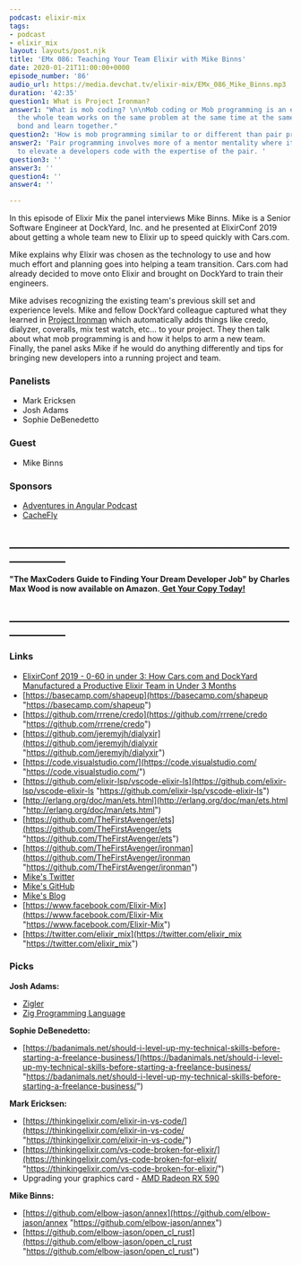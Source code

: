 ```yaml
---
podcast: elixir-mix
tags:
- podcast
- elixir_mix
layout: layouts/post.njk
title: 'EMx 086: Teaching Your Team Elixir with Mike Binns'
date: 2020-01-21T11:00:00+0000
episode_number: '86'
audio_url: https://media.devchat.tv/elixir-mix/EMx_086_Mike_Binns.mp3
duration: '42:35'
question1: What is Project Ironman?
answer1: "What is mob coding? \n\nMob coding or Mob programming is an exercise where
  the whole team works on the same problem at the same time at the same computer to
  bond and learn together."
question2: 'How is mob programming similar to or different than pair programming. '
answer2: 'Pair programming involves more of a mentor mentality where it is an exercise
  to elevate a developers code with the expertise of the pair. '
question3: ''
answer3: ''
question4: ''
answer4: ''

---
```

In this episode of Elixir Mix the panel interviews Mike Binns. Mike is a Senior Software Engineer at DockYard, Inc. and he presented at ElixirConf 2019 about getting a whole team new to Elixir up to speed quickly with Cars.com.

Mike explains why  Elixir was chosen as the technology to use and how much effort and planning goes into helping a team transition. Cars.com had already decided to move onto Elixir and brought on DockYard to train their engineers.

Mike advises recognizing the existing team's previous skill set and experience levels.  Mike and fellow DockYard colleague captured what they learned in  [Project Ironman](https://github.com/TheFirstAvenger/ironman) which automatically adds things like credo, dialyzer, coveralls, mix test watch, etc… to your project. They then talk about what mob programming is and how it helps to arm a new team.  Finally, the panel asks Mike if he would do anything differently and tips for bringing new developers into a running project and team.

### **Panelists**

* Mark Ericksen
* Josh Adams
* Sophie DeBenedetto

### **Guest**

* Mike Binns

### **Sponsors**

* [Adventures in Angular Podcast](https://devchat.tv/adv-in-angular/)
* [CacheFly](https://www.cachefly.com/)

## **____________________________________________________________**

**"The MaxCoders Guide to Finding Your Dream Developer Job" by Charles Max Wood is now available on Amazon.**[ **Get Your Copy Today!**](https://www.amazon.com/gp/product/B081MBL5C9/ref=as_li_ss_tl?ie=UTF8&linkCode=sl1&tag=devchattv-20&linkId=9d61363241636e2546ef46abba198746&language=en_US)

## **____________________________________________________________**

### **Links**

* [ElixirConf 2019 - 0-60 in under 3: How Cars.com and DockYard Manufactured a Productive Elixir Team in Under 3 Months ](https://www.youtube.com/watch?v=zKifFG4i-bY)
* [https://basecamp.com/shapeup](https://basecamp.com/shapeup "https://basecamp.com/shapeup")
* [https://github.com/rrrene/credo](https://github.com/rrrene/credo "https://github.com/rrrene/credo")
* [https://github.com/jeremyjh/dialyxir](https://github.com/jeremyjh/dialyxir "https://github.com/jeremyjh/dialyxir")
* [https://code.visualstudio.com/](https://code.visualstudio.com/ "https://code.visualstudio.com/")
* [https://github.com/elixir-lsp/vscode-elixir-ls](https://github.com/elixir-lsp/vscode-elixir-ls "https://github.com/elixir-lsp/vscode-elixir-ls")
* [http://erlang.org/doc/man/ets.html](http://erlang.org/doc/man/ets.html "http://erlang.org/doc/man/ets.html")
* [https://github.com/TheFirstAvenger/ets](https://github.com/TheFirstAvenger/ets "https://github.com/TheFirstAvenger/ets")
* [https://github.com/TheFirstAvenger/ironman](https://github.com/TheFirstAvenger/ironman "https://github.com/TheFirstAvenger/ironman")
* [Mike's Twitter](https://twitter.com/1stAvenger)
* [Mike's GitHub](https://github.com/TheFirstAvenger)
* [Mike's Blog](https://dockyard.com/blog/authors/mike-binns)
* [https://www.facebook.com/Elixir-Mix](https://www.facebook.com/Elixir-Mix "https://www.facebook.com/Elixir-Mix")
* [https://twitter.com/elixir_mix](https://twitter.com/elixir_mix "https://twitter.com/elixir_mix")

### **Picks**

**Josh Adams:**

* [Zigler](https://hexdocs.pm/zigler/Zigler.html)
* [Zig Programming Language](https://ziglang.org/)

**Sophie DeBenedetto:**

* [https://badanimals.net/should-i-level-up-my-technical-skills-before-starting-a-freelance-business/](https://badanimals.net/should-i-level-up-my-technical-skills-before-starting-a-freelance-business/ "https://badanimals.net/should-i-level-up-my-technical-skills-before-starting-a-freelance-business/")

**Mark Ericksen:**

* [https://thinkingelixir.com/elixir-in-vs-code/](https://thinkingelixir.com/elixir-in-vs-code/ "https://thinkingelixir.com/elixir-in-vs-code/")
* [https://thinkingelixir.com/vs-code-broken-for-elixir/](https://thinkingelixir.com/vs-code-broken-for-elixir/ "https://thinkingelixir.com/vs-code-broken-for-elixir/")
* Upgrading your graphics card - [AMD Radeon RX 590]()

**Mike Binns:**

* [https://github.com/elbow-jason/annex](https://github.com/elbow-jason/annex "https://github.com/elbow-jason/annex")
* [https://github.com/elbow-jason/open_cl_rust](https://github.com/elbow-jason/open_cl_rust "https://github.com/elbow-jason/open_cl_rust")